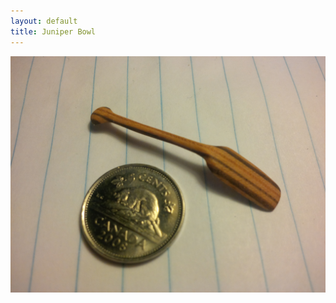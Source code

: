 ```yaml
---
layout: default
title: Juniper Bowl
---
```


<img src="\pics\Micro paddle\IMG_00000156.jpg" alt="the top of a 1 inch by 1 inch copper PCB, with white paint covering its surface.  It has pads for resistors and leds" class="img-responsive" />
